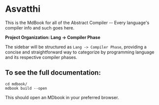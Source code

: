 # Asvatthi

This is the MdBook for all of the Abstract Compiler -- Every language's compiler info and such goes here.

**Project Organization: Lang -> Compiler Phase**

The sidebar will be structured as `Lang -> Compiler Phase`, providing a concise and straightforward way to categorize by programming language and its respective compiler phases.

## To see the full documentation:

```shell
cd mdbook/
mdbook build --open
```

This should open an MDbook in your preferred browser.